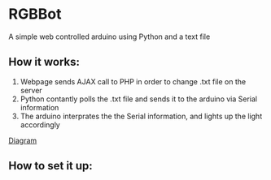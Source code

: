 RGBBot
========
A simple web controlled arduino using Python and a text file


How it works:
--------
1. Webpage sends AJAX call to PHP in order to change .txt file on the server
2. Python contantly polls the .txt file and sends it to the arduino via Serial information
3. The arduino interprates the the Serial information, and lights up the light accordingly

[Diagram](/link/to/imgur)

How to set it up:
--------